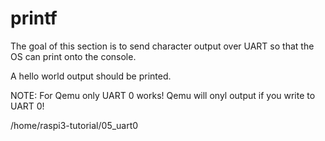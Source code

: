 # printf

The goal of this section is to send character output over UART so that the OS can print onto the console.

A hello world output should be printed.

NOTE: For Qemu only UART 0 works! Qemu will onyl output if you write to UART 0!

/home/raspi3-tutorial/05_uart0
